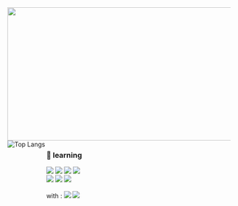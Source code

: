 <a href="https://github.com/devxb/gitanimals">
<img
  src="https://render.gitanimals.org/farms/ssing365"
  width="600"
  height="300"
/>
</a>
<div style="display: flex;>
    <a href="https://github.com/anuraghazra/github-readme-stats">
      <img align="left" src="https://github-readme-stats.vercel.app/api/top-langs/?username=ssing365&layout=compact" alt="Top Langs">
    </a>
  <div>
    <h3>🌱 learning </h3>
      <img src="https://img.shields.io/badge/React-61DAFB?style=flat-square&logo=react&logoColor=white"/>
      <img src="https://img.shields.io/badge/JavaScript-F7DF1E?style=flat-square&logo=javascript&logoColor=white"/>
      <img src="https://img.shields.io/badge/TypeScript-3178C6?style=flat-square&logo=typescript&logoColor=white"/>
      <img src="https://img.shields.io/badge/NodeJS-5FA04E?style=flat-square&logo=Node.js&logoColor=white"/>
    <br>
      <img src="https://img.shields.io/badge/Python-3776AB?style=flat-square&logo=python&logoColor=white"/>
      <img src="https://img.shields.io/badge/JAVA-3776AB?style=flat-square&logo=jvm&logoColor=white"/>
      <img src="https://img.shields.io/badge/Spring-6DB33F?style=flat-square&logo=spring&logoColor=white"/>
    <br><br>
    with :
    <img src="https://img.shields.io/badge/GitHub-181717?style=flat-square&logo=github&logoColor=white"/>
    <img src="https://img.shields.io/badge/Notion-000000?style=flat-square&logo=notion&logoColor=white"/>
  </div>
</div>
